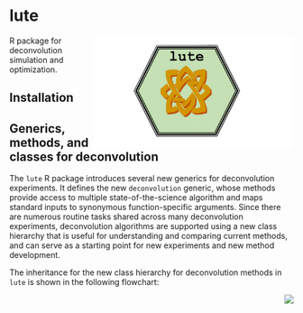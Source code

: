 # lute

[<img style="float: right;" src = "inst/png/lute_hexsticker_basic1.png" height="200"/>](https://github.com/metamaden/lute)

R package for deconvolution simulation and optimization.

## Installation

## Generics, methods, and classes for deconvolution

The `lute` R package introduces several new generics for deconvolution experiments. It defines the new 
`deconvolution` generic, whose methods provide access to multiple state-of-the-science algorithm and maps 
standard inputs to synonymous function-specific arguments. Since there are numerous routine tasks shared across many deconvolution experiments, deconvolution algorithms are supported using a new class hierarchy that is useful
for understanding and comparing current methods, and can serve as a starting point for new experiments and
new method development.

The inheritance for the new class hierarchy for deconvolution methods in `lute` is shown in the following 
flowchart:

[<img style="float: right;" src = "inst/png/deconvolution_classes_flowchart.jpg" height="500"/>](https://github.com/metamaden/lute)